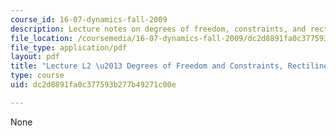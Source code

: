 ```yaml
---
course_id: 16-07-dynamics-fall-2009
description: Lecture notes on degrees of freedom, constraints, and rectilinear motion.
file_location: /coursemedia/16-07-dynamics-fall-2009/dc2d8891fa0c377593b277b49271c00e_MIT16_07F09_Lec02.pdf
file_type: application/pdf
layout: pdf
title: "Lecture L2 \u2013 Degrees of Freedom and Constraints, Rectilinear Motion"
type: course
uid: dc2d8891fa0c377593b277b49271c00e

---
```

None